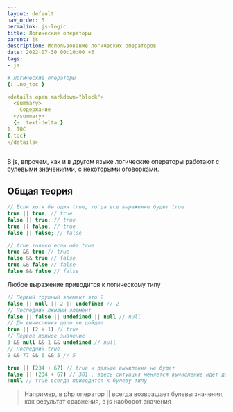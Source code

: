 ```yaml
---
layout: default
nav_order: 5
permalink: js-logic
title: Логические операторы
parent: js
description: Использование логических операторов
date: 2022-07-30 00:10:00 +3
tags:
- js

# Логические операторы
{: .no_toc }

<details open markdown="block">
  <summary>
    Содержание
  </summary>
  {: .text-delta }
1. TOC
{:toc}
</details>
---
```


В js, впрочем, как и в другом языке логические операторы работают с булевыми значениями, с некоторыми оговорками.

## Общая теория

```javascript
// Если хотя бы один true, тогда все выражение будет true
true || true; // true
false || true; // true
true || false; // true
false || false; // false

// true только если оба true
true && true // true
false && true // false
true && false // false
false && false // false
```
Любое выражение приводится к логическому типу

```javascript
// Первый трушный элемент это 2
false || null || 2 || undefined // 2
// Последний лживый элемент
false || false || undefined || null // null
// До вычисления дело не дойдет
true || (2 + 1) // true
// Первое ложное значение
3 && null && 1 && undefined // null
// Последний true
9 && 77 && 6 && 5 // 5
```

```javascript
true || (234 + 67) // true и дальше вычиления не будет
false || (234 + 67) // 301 , здесь ситуация меняется вычисление идет дальше
!null // true всегда приводится к булеву типу
```


> Например, в php оператор || всегда возвращает булевы значения, как результат сравнения, в js наоборот значения
